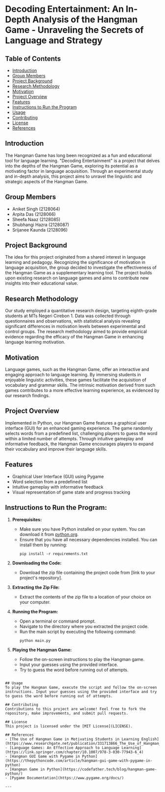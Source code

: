 

# Decoding Entertainment: An In-Depth Analysis of the Hangman Game - Unraveling the Secrets of Language and Strategy

## Table of Contents
- [Introduction](#introduction)
- [Group Members](#group-members)
- [Project Background](#project-background)
- [Research Methodology](#research-methodology)
- [Motivation](#motivation)
- [Project Overview](#project-overview)
- [Features](#features)
- [ Instructions to Run the Program](#instructions-to-run-the-program)
- [Usage](#usage)
- [Contributing](#contributing)
- [License](#license)
- [References](#references)

## Introduction
The Hangman Game has long been recognized as a fun and educational tool for language learning. "Decoding Entertainment" is a project that delves into the depths of the Hangman Game, exploring its potential as a motivating factor in language acquisition. Through an experimental study and in-depth analysis, this project aims to unravel the linguistic and strategic aspects of the Hangman Game.

## Group Members
- Aniket Singh (2128064)
- Arpita Das (2128066)
- Sheefa Naaz (2128085)
- Shubhangi Hazra (2128087)
- Srijanee Kaunda (2128096)

## Project Background
The idea for this project originated from a shared interest in language learning and pedagogy. Recognizing the significance of motivation in language acquisition, the group decided to investigate the effectiveness of the Hangman Game as a supplementary learning tool. The project builds upon existing research on language games and aims to contribute new insights into their educational value.

## Research Methodology
Our study employed a quantitative research design, targeting eighth-grade students at MTs Negeri Cirebon 1. Data was collected through questionnaires and observations, with statistical analysis revealing significant differences in motivation levels between experimental and control groups. The research methodology aimed to provide empirical evidence regarding the efficacy of the Hangman Game in enhancing language learning motivation.

## Motivation
Language games, such as the Hangman Game, offer an interactive and engaging approach to language learning. By immersing students in enjoyable linguistic activities, these games facilitate the acquisition of vocabulary and grammar skills. The intrinsic motivation derived from such games contributes to a more effective learning experience, as evidenced by our research findings.

## Project Overview
Implemented in Python, our Hangman Game features a graphical user interface (GUI) for an enhanced gaming experience. The game randomly selects words from a predefined list, challenging players to guess the word within a limited number of attempts. Through intuitive gameplay and informative feedback, the Hangman Game encourages players to expand their vocabulary and improve their language skills.

## Features
- Graphical User Interface (GUI) using Pygame
- Word selection from a predefined list
- Intuitive gameplay with informative feedback
- Visual representation of game state and progress tracking


## Instructions to Run the Program:

1. **Prerequisites:**
   - Make sure you have Python installed on your system. You can download it from [python.org](https://www.python.org/downloads/).
   - Ensure that you have all necessary dependencies installed. You can install them by running:
     ```
     pip install -r requirements.txt
     ```

2. **Downloading the Code:**
   - Download the zip file containing the project code from [link to your project's repository].

3. **Extracting the Zip File:**
   - Extract the contents of the zip file to a location of your choice on your computer.

4. **Running the Program:**
   - Open a terminal or command prompt.
   - Navigate to the directory where you extracted the project code.
   - Run the main script by executing the following command:
     ```
     python main.py
     ```

5. **Playing the Hangman Game:**
   - Follow the on-screen instructions to play the Hangman game.
   - Input your guesses using the provided interface.
   - Try to guess the word before running out of attempts.

```

## Usage
To play the Hangman Game, execute the script and follow the on-screen instructions. Input your guesses using the provided interface and try to guess the word before running out of attempts.

## Contributing
Contributions to this project are welcome! Feel free to fork the repository, make improvements, and submit pull requests.

## License
This project is licensed under the [MIT License](LICENSE).

## References
- [The Use of Hangman Game in Motivating Students in Learning English](https://www.researchgate.net/publication/331713866_The_Use_of_Hangman_Game_in_Motivating_Students_in_Learning_English)
- [Language Games: An Effective Approach to Language Learning](https://link.springer.com/chapter/10.1007/978-3-030-77943-6_4)
- [Hangman GUI Game with Pygame in Python](https://thepythoncode.com/article/hangman-gui-game-with-pygame-in-python)
- [Hangman Game in Python](https://codefather.tech/blog/hangman-game-python/)
- [Pygame Documentation](https://www.pygame.org/docs/)

---

